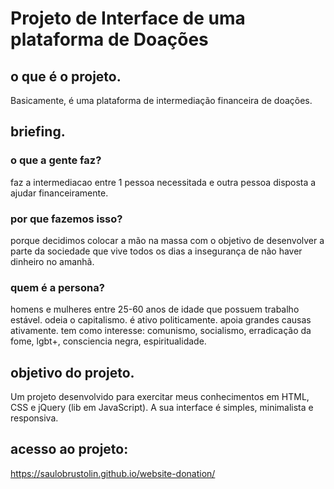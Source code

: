 # Projeto de Interface de uma plataforma de Doações

## o que é o projeto.
Basicamente, é uma plataforma de intermediação financeira de doações.

## briefing.
### o que a gente faz?
faz a intermediacao entre 1 pessoa necessitada e outra pessoa disposta a ajudar financeiramente.
### por que fazemos isso?
porque decidimos colocar a mão na massa com o objetivo de desenvolver a parte da sociedade que vive todos os dias a insegurança de não haver dinheiro no amanhã.
### quem é a persona?
homens e mulheres entre 25-60 anos de idade que possuem trabalho estável. odeia o capitalismo. é ativo politicamente. apoia grandes causas ativamente. tem como interesse: comunismo, socialismo, erradicação da fome, lgbt+, consciencia negra, espiritualidade.

## objetivo do projeto.
Um projeto desenvolvido para exercitar meus conhecimentos em HTML, CSS e jQuery (lib em JavaScript). A sua interface é simples, minimalista e responsiva.

## acesso ao projeto:
https://saulobrustolin.github.io/website-donation/